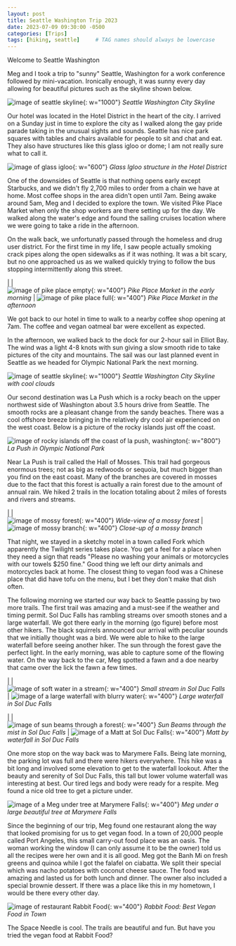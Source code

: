 ```yaml
---
layout: post
title: Seattle Washington Trip 2023
date: 2023-07-09 09:30:00 -0500
categories: [Trips]
tags: [hiking, seattle]     # TAG names should always be lowercase
---
```


Welcome to Seattle Washington

Meg and I took a trip to "sunny" Seattle, Washington for a work conference followed by mini-vacation. Ironically enough, it was sunny every day allowing for beautiful pictures such as the skyline shown below. 

![image of seattle skyline](/assets/img/20230709_city_skyline.JPG){: w="1000"}
*Seattle Washington City Skyline*

Our hotel was located in the Hotel District in the heart of the city. I arrived on a Sunday just in time to explore the city as I walked along the gay pride parade taking in the unusual sights and sounds. Seattle has nice park squares with tables and chairs available for people to sit and chat and eat. They also have structures like this glass igloo or dome; I am not really sure what to call it.  

![image of glass igloo](/assets/img/20230709_hotel_district.JPG){: w="600"}
*Glass Igloo structure in the Hotel District*

One of the downsides of Seattle is that nothing opens early except Starbucks, and we didn't fly 2,700 miles to order from a chain we have at home. Most coffee shops in the area didn't open until 7am. Being awake around 5am, Meg and I decided to explore the town. We visited Pike Place Market when only the shop workers are there setting up for the day. We walked along the water's edge and found the sailing cruises location where we were going to take a ride in the afternoon. 

On the walk back, we unfortunatly passed through the homeless and drug user district. For the first time in my life, I saw people actually smoking crack pipes along the open sidewalks as if it was nothing. It was a bit scary, but no one approached us as we walked quickly trying to follow the bus stopping intermittently along this street.

|   |    
![image of pike place empty](/assets/img/20230709_pike_place_2.JPG){: w="400"} *Pike Place Market in the early morning* | ![image of pike place full](/assets/img/20230709_pike_place.JPG){: w="400"} *Pike Place Market in the afternoon*

We got back to our hotel in time to walk to a nearby coffee shop opening at 7am. The coffee and vegan oatmeal bar were excellent as expected. 

In the afternoon, we walked back to the dock for our 2-hour sail in Elliot Bay. The wind was a light 4-8 knots with sun giving a slow smooth ride to take pictures of the city and mountains. The sail was our last planned event in Seattle as we headed for Olympic National Park the next morning. 

![image of seattle skyline](/assets/img/20230709_city_skyline_2.JPG){: w="1000"}
*Seattle Washington City Skyline with cool clouds*

Our second destination was La Push which is a rocky beach on the upper northwest side of Washington about 3.5 hours drive from Seattle. The smooth rocks are a pleasant change from the sandy beaches. There was a cool offshore breeze bringing in the relatively dry cool air experienced on the west coast. Below is a picture of the rocky islands just off the coast. 

![image of rocky islands off the coast of la push, washington](/assets/img/20230709_lapush.jpg){: w="800"}
*La Push in Olympic National Park*

Near La Push is trail called the Hall of Mosses. This trail had gorgeous enormous trees; not as big as redwoods or sequoia, but much bigger than you find on the east coast. Many of the branches are covered in mosses due to the fact that this forest is actually a rain forest due to the amount of annual rain. We hiked 2 trails in the location totaling about 2 miles of forests and rivers and streams. 

|   |    
![image of mossy forest](/assets/img/20230709_mossy_forest.JPG){: w="400"} *Wide-view of a mossy forest* | ![image of mossy branch](/assets/img/20230709_mossy_forest_2.JPG){: w="400"} *Close-up of a mossy branch*

That night, we stayed in a sketchy motel in a town called Fork which apparently the Twilight series takes place. You get a feel for a place when they need a sign that reads "Please no washing your animals or motorcycles with our towels $250 fine." Good thing we left our dirty animals and motorcycles back at home. The closest thing to vegan food was a Chinese place that did have tofu on the menu, but I bet they don't make that dish often.

The following morning we started our way back to Seattle passing by two more trails. The first trail was amazing and a must-see if the weather and timing permit. Sol Duc Falls has rambling streams over smooth stones and a large waterfall. We got there early in the morning (go figure) before most other hikers. The black squirrels announced our arrival with peculiar sounds that we initially thought was a bird. We were able to hike to the large waterfall before seeing another hiker. The sun through the forest gave the perfect light. In the early morning, was able to capture some of the flowing water. On the way back to the car, Meg spotted a fawn and a doe nearby that came over the lick the fawn a few times. 

|   |    
![image of soft water in a stream](/assets/img/20230709_soft_water.JPG){: w="400"} *Small stream in Sol Duc Falls* | ![image of a large waterfall with blurry water](/assets/img/20230709_waterfall.JPG){: w="400"} *Large waterfall in Sol Duc Falls*

|   |    
![image of sun beams through a forest](/assets/img/20230709_sun_beams.JPG){: w="400"} *Sun Beams through the mist in Sol Duc Falls* | ![image of a Matt at Sol Duc Falls](/assets/img/20230709_matt.JPG){: w="400"} *Matt by waterfall in Sol Duc Falls*

One more stop on the way back was to Marymere Falls. Being late morning, the parking lot was full and there were hikers everywhere. This hike was a bit long and involved some elevation to get to the waterfall lookout. After the beauty and serenity of Sol Duc Falls, this tall but lower volume waterfall was interesting at best. Our tired legs and body were ready for a respite. Meg found a nice old tree to get a picture under.

![image of a Meg under tree at Marymere Falls](/assets/img/20230709_meg.JPG){: w="400"} *Meg under a large beautiful tree at Marymere Falls*

Since the beginning of our trip, Meg found one restaurant along the way that looked promising for us to get vegan food. In a town of 20,000 people called Port Angeles, this small carry-out food place was an oasis. The woman working the window (I can only assume it to be the owner) told us all the recipes were her own and it is all good. Meg got the Banh Mi on fresh greens and quinoa while I got the falafel on ciabatta. We split their special which was nacho potatoes with coconut cheese sauce. The food was amazing and lasted us for both lunch and dinner. The owner also included a special brownie dessert. If there was a place like this in my hometown, I would be there every other day.

![image of restaurant Rabbit Food](/assets/img/20230709_rabbitfood.jpg){: w="400"} *Rabbit Food: Best Vegan Food in Town*

The Space Needle is cool. The trails are beautiful and fun. But have you tried the vegan food at Rabbit Food?